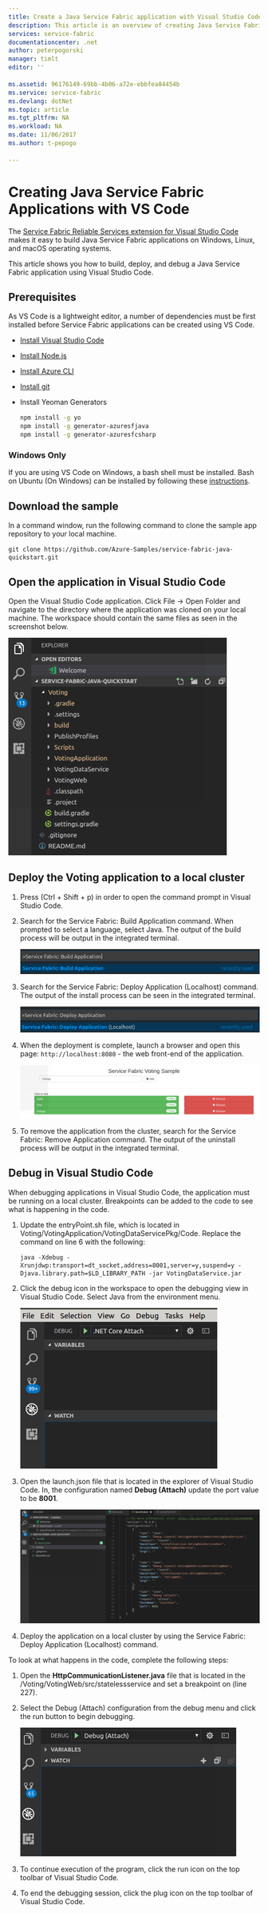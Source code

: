 ```yaml
---
title: Create a Java Service Fabric application with Visual Studio Code| Microsoft Docs
description: This article is an overview of creating Java Service Fabric applications using Visual Studio Code. 
services: service-fabric
documentationcenter: .net
author: peterpogorski
manager: timlt
editor: ''

ms.assetid: 96176149-69bb-4b06-a72e-ebbfea84454b
ms.service: service-fabric
ms.devlang: dotNet
ms.topic: article
ms.tgt_pltfrm: NA
ms.workload: NA
ms.date: 11/06/2017
ms.author: t-pepogo

---
```


# Creating Java Service Fabric Applications with VS Code

The [Service Fabric Reliable Services extension for Visual Studio Code](https://marketplace.visualstudio.com/items?itemName=ms-azuretools.vscode-service-fabric-reliable-services) makes it easy to build Java Service Fabric applications on Windows, Linux, and macOS operating systems.

This article shows you how to build, deploy, and debug a Java Service Fabric application using Visual Studio Code.

## Prerequisites
As VS Code is a lightweight editor, a number of dependencies must be first installed before Service Fabric applications can be created using VS Code.

* [Install Visual Studio Code](https://code.visualstudio.com/)
* [Install Node.js](https://nodejs.org/)
* [Install Azure CLI](https://docs.microsoft.com/cli/azure/install-azure-cli?view=azure-cli-latest)
* [Install git](https://git-scm.com/)
* Install Yeoman Generators

   ```sh
   npm install -g yo
   npm install -g generator-azuresfjava
   npm install -g generator-azuresfcsharp
   ```

### Windows Only

If you are using VS Code on Windows, a bash shell must be installed. Bash on Ubuntu (On Windows) can be installed by following these [instructions](https://msdn.microsoft.com/commandline/wsl/install_guide).

## Download the sample
In a command window, run the following command to clone the sample app repository to your local machine.

```
git clone https://github.com/Azure-Samples/service-fabric-java-quickstart.git
```

## Open the application in Visual Studio Code

Open the Visual Studio Code application. Click File -> Open Folder and navigate to the directory where the application was cloned on your local machine. The workspace should contain the same files as seen in the screenshot below.

![Java Voting Application in Workspace][java-voting-application]

## Deploy the Voting application to a local cluster

1. Press (Ctrl + Shift + p) in order to open the command prompt in Visual Studio Code.
2. Search for the Service Fabric: Build Application command. When prompted to select a language, select Java. The output of the build process will be output in the integrated terminal.

   ![Build Application Command in Visual Studio Code][build-application]

3. Search for the Service Fabric: Deploy Application (Localhost) command. The output of the install process can be seen in the integrated terminal.

   ![Deploy Application Command in Visual Studio Code][deploy-application]

4. When the deployment is complete, launch a browser and open this page: `http://localhost:8080` - the web front-end of the application.

   ![Voting Application in Browser][voting-sample]

5. To remove the application from the cluster, search for the Service Fabric: Remove Application command. The output of the uninstall process will be output in the integrated terminal.

## Debug in Visual Studio Code
When debugging applications in Visual Studio Code, the application must be running on a local cluster. Breakpoints can be added to the code to see what is happening in the code.

1. Update the entryPoint.sh file, which is located in Voting/VotingApplication/VotingDataServicePkg/Code.
Replace the command on line 6 with the following:

   ```
   java -Xdebug -Xrunjdwp:transport=dt_socket,address=8001,server=y,suspend=y -Djava.library.path=$LD_LIBRARY_PATH -jar VotingDataService.jar
   ```

2. Click the debug icon in the workspace to open the debugging view in Visual Studio Code. Select Java from the environment menu.

   ![Debug Icon in Visual Studio Code Workspace][debug-workspace]

3. Open the launch.json file that is located in the explorer of Visual Studio Code. In, the configuration named **Debug (Attach)** update the port value to be **8001**.

   ![Debug Configuration for the launch.json][debug-config]

4. Deploy the application on a local cluster by using the Service Fabric: Deploy Application (Localhost) command.

To look at what happens in the code, complete the following steps:

1. Open the **HttpCommunicationListener.java** file that is located in the /Voting/VotingWeb/src/statelessservice and set a breakpoint on  (line 227).
2. Select the Debug (Attach) configuration from the debug menu and click the run button to begin debugging.

   ![Debug (Attach) Configuration][debug-attach]

3. To continue execution of the program, click the run icon on the top toolbar of Visual Studio Code.

4. To end the debugging session, click the plug icon on the top toolbar of Visual Studio Code.

<!-- Images -->
[debug-attach]: ./media/service-fabric-vs-code-extension/debug-attach-java.png
[debug-config]: ./media/service-fabric-vs-code-extension/debug-config-java.png
[debug-workspace]: ./media/service-fabric-vs-code-extension/debug-icon-workspace.png
[voting-sample]: ./media/service-fabric-vs-code-extension/voting-sample-in-browser.png
[deploy-application]:  ./media/service-fabric-vs-code-extension/sf-deploy-application.png
[build-application]: ./media/service-fabric-vs-code-extension/sf-build-application.png
[java-voting-application]: ./media/service-fabric-vs-code-extension/java-voting-application.png